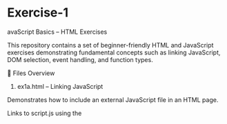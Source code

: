 # Exercise-1
avaScript Basics – HTML Exercises

This repository contains a set of beginner-friendly HTML and JavaScript exercises demonstrating fundamental concepts such as linking JavaScript, DOM selection, event handling, and function types.

📂 Files Overview
1. ex1a.html – Linking JavaScript

Demonstrates how to include an external JavaScript file in an HTML page.

Links to script.js using the <script src=""> tag.

The external script (script.js) triggers a browser alert.
Reference file: script.js

2. ex1b.html – DOM Element Selection

Shows multiple ways to select elements from the DOM using:

getElementById

getElementsByClassName

getElementsByTagName

querySelector

querySelectorAll

3. ex1c.html – Event Listeners

Demonstrates mouse and keyboard event handling:

Click, mouseover, and mouseout events on a button.

Keydown and keyup events on the document.
Updates a div with event-specific messages.

4. ex1d.html – Button Click Event

Simple example of adding a click event listener to a button:

Logs to console.

Updates a paragraph with a message.

5. ex1e.html – JavaScript Function Types

Explains three ways to define functions in JavaScript:

Function Declaration

Function Expression

Arrow Function (with implicit return example)
Displays results on the web page.

🚀 How to Run

Clone the repository:

git clone https://github.com/your-username/js-basics-exercises.git


Open any .html file in your browser.

Check the console (F12 → Console tab) for logged outputs in some exercises.

📚 Concepts Covered

Linking external JavaScript files

DOM element selection

Adding event listeners

Handling mouse and keyboard events

Function declarations, expressions, and arrow functions

🛠 Requirements

Any modern web browser (Chrome, Firefox, Edge, etc.)

No additional dependencies
